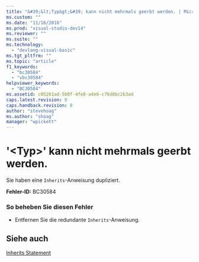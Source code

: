 ```yaml
---
title: "&#39;&lt;Typ&gt;&#39; kann nicht mehrmals geerbt werden. | Microsoft Docs"
ms.custom: ""
ms.date: "11/16/2016"
ms.prod: "visual-studio-dev14"
ms.reviewer: ""
ms.suite: ""
ms.technology: 
  - "devlang-visual-basic"
ms.tgt_pltfrm: ""
ms.topic: "article"
f1_keywords: 
  - "bc30584"
  - "vbc30584"
helpviewer_keywords: 
  - "BC30584"
ms.assetid: c05261ad-5b0f-4fe8-a4e6-c76d8bc2b3ad
caps.latest.revision: 8
caps.handback.revision: 8
author: "stevehoag"
ms.author: "shoag"
manager: "wpickett"
---
```

# &#39;&lt;Typ&gt;&#39; kann nicht mehrmals geerbt werden.
Sie haben eine `Inherits`\-Anweisung dupliziert.  
  
 **Fehler\-ID:** BC30584  
  
### So beheben Sie diesen Fehler  
  
-   Entfernen Sie die redundante `Inherits`\-Anweisung.  
  
## Siehe auch  
 [Inherits Statement](../../visual-basic/language-reference/statements/inherits-statement.md)